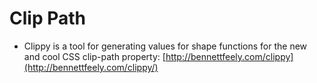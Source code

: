 # Clip Path

* Clippy is a tool for generating values for shape functions for the new and cool CSS clip-path property: [http://bennettfeely.com/clippy](http://bennettfeely.com/clippy/)
